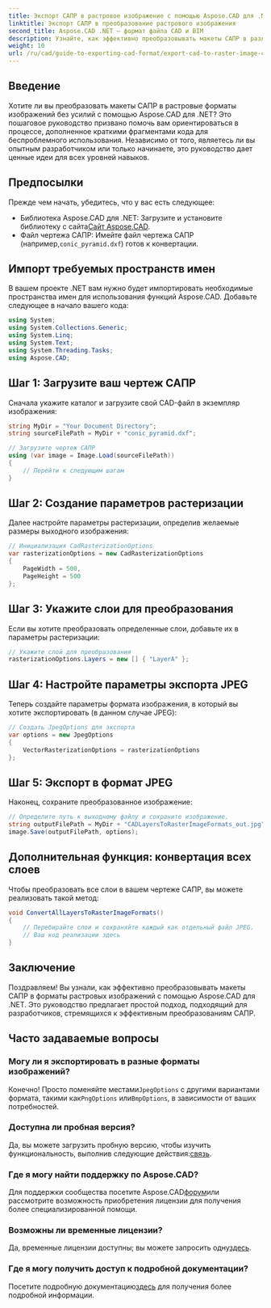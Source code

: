 ```yaml
---
title: Экспорт САПР в растровое изображение с помощью Aspose.CAD для .NET
linktitle: Экспорт САПР в преобразование растрового изображения
second_title: Aspose.CAD .NET — формат файла CAD и BIM
description: Узнайте, как эффективно преобразовывать макеты САПР в различные форматы растровых изображений с помощью Aspose.CAD для .NET. Это всеобъемлющее руководство проведет вас через весь процесс с понятным кодом.
weight: 10
url: /ru/cad/guide-to-exporting-cad-format/export-cad-to-raster-image-conversion/
---
```

## Введение

Хотите ли вы преобразовать макеты САПР в растровые форматы изображений без усилий с помощью Aspose.CAD для .NET? Это пошаговое руководство призвано помочь вам ориентироваться в процессе, дополненное краткими фрагментами кода для беспроблемного использования. Независимо от того, являетесь ли вы опытным разработчиком или только начинаете, это руководство дает ценные идеи для всех уровней навыков.

## Предпосылки

Прежде чем начать, убедитесь, что у вас есть следующее:

- Библиотека Aspose.CAD для .NET: Загрузите и установите библиотеку с сайта[Сайт Aspose.CAD](https://releases.aspose.com/cad/net/).
-  Файл чертежа САПР: Имейте файл чертежа САПР (например,`conic_pyramid.dxf`) готов к конвертации.

## Импорт требуемых пространств имен

В вашем проекте .NET вам нужно будет импортировать необходимые пространства имен для использования функций Aspose.CAD. Добавьте следующее в начало вашего кода:

```csharp
using System;
using System.Collections.Generic;
using System.Linq;
using System.Text;
using System.Threading.Tasks;
using Aspose.CAD;
```

## Шаг 1: Загрузите ваш чертеж САПР

Сначала укажите каталог и загрузите свой CAD-файл в экземпляр изображения:

```csharp
string MyDir = "Your Document Directory";
string sourceFilePath = MyDir + "conic_pyramid.dxf";

// Загрузите чертеж САПР
using (var image = Image.Load(sourceFilePath))
{
    // Перейти к следующим шагам
}
```

## Шаг 2: Создание параметров растеризации

Далее настройте параметры растеризации, определив желаемые размеры выходного изображения:

```csharp
// Инициализация CadRasterizationOptions
var rasterizationOptions = new CadRasterizationOptions
{
    PageWidth = 500,
    PageHeight = 500
};
```

## Шаг 3: Укажите слои для преобразования

Если вы хотите преобразовать определенные слои, добавьте их в параметры растеризации:

```csharp
// Укажите слой для преобразования
rasterizationOptions.Layers = new [] { "LayerA" };
```

## Шаг 4: Настройте параметры экспорта JPEG

Теперь создайте параметры формата изображения, в который вы хотите экспортировать (в данном случае JPEG):

```csharp
// Создать JpegOptions для экспорта
var options = new JpegOptions
{
    VectorRasterizationOptions = rasterizationOptions
};
```

## Шаг 5: Экспорт в формат JPEG

Наконец, сохраните преобразованное изображение:

```csharp
// Определите путь к выходному файлу и сохраните изображение.
string outputFilePath = MyDir + "CADLayersToRasterImageFormats_out.jpg";
image.Save(outputFilePath, options);
```

## Дополнительная функция: конвертация всех слоев

Чтобы преобразовать все слои в вашем чертеже САПР, вы можете реализовать такой метод:

```csharp
void ConvertAllLayersToRasterImageFormats()
{
    // Перебирайте слои и сохраняйте каждый как отдельный файл JPEG.
    // Ваш код реализации здесь
}
```

## Заключение

Поздравляем! Вы узнали, как эффективно преобразовывать макеты САПР в форматы растровых изображений с помощью Aspose.CAD для .NET. Это руководство предлагает простой подход, подходящий для разработчиков, стремящихся к эффективным преобразованиям САПР.

## Часто задаваемые вопросы

### Могу ли я экспортировать в разные форматы изображений?

 Конечно! Просто поменяйте местами`JpegOptions` с другими вариантами формата, такими как`PngOptions` или`BmpOptions`, в зависимости от ваших потребностей.

### Доступна ли пробная версия?

 Да, вы можете загрузить пробную версию, чтобы изучить функциональность, выполнив следующие действия:[связь](https://releases.aspose.com/cad/net/).

### Где я могу найти поддержку по Aspose.CAD?

 Для поддержки сообщества посетите Aspose.CAD[форум](https://forum.aspose.com/c/cad/19)или рассмотрите возможность приобретения лицензии для получения более специализированной помощи.

### Возможны ли временные лицензии?

 Да, временные лицензии доступны; вы можете запросить одну[здесь](https://purchase.conholdate.com/temporary-license/).

### Где я могу получить доступ к подробной документации?

 Посетите подробную документацию[здесь](https://reference.aspose.com/cad/net/) для получения более подробной информации.
